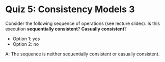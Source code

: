 # Quiz 5: Consistency Models 3

Consider the following sequence of operations (see lecture slides). Is this execution **sequentially consistent**? **Casually consistent**?

- Option 1: yes
- Option 2: no

A: The sequence is neither sequentially consistent or casually consistent.
